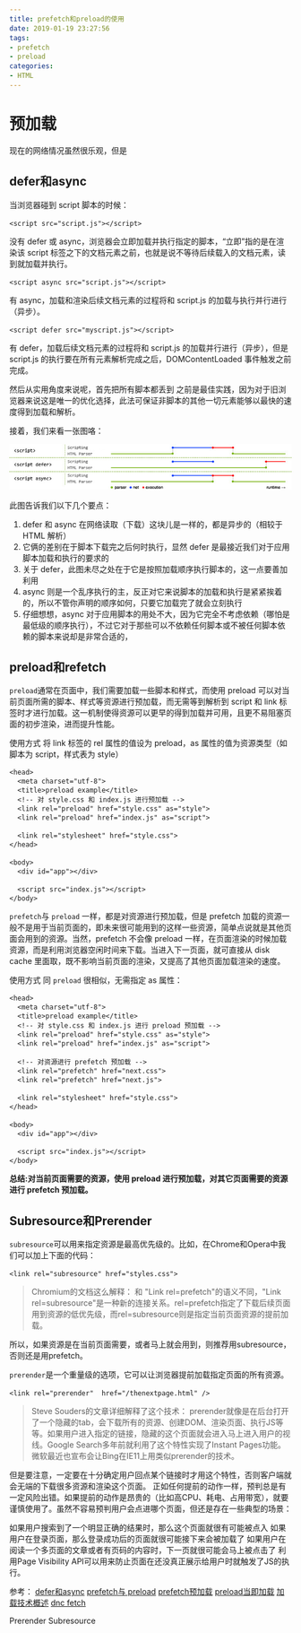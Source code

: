 ```yaml
---
title: prefetch和preload的使用
date: 2019-01-19 23:27:56
tags:
- prefetch
- preload
categories: 
- HTML
---
```

# 预加载
现在的网络情况虽然很乐观，但是

## defer和async
当浏览器碰到 script 脚本的时候：

`<script src="script.js"></script>`

没有 defer 或 async，浏览器会立即加载并执行指定的脚本，“立即”指的是在渲染该 script 标签之下的文档元素之前，也就是说不等待后续载入的文档元素，读到就加载并执行。

`<script async src="script.js"></script>`

有 async，加载和渲染后续文档元素的过程将和 script.js 的加载与执行并行进行（异步）。

`<script defer src="myscript.js"></script>`

有 defer，加载后续文档元素的过程将和 script.js 的加载并行进行（异步），但是 script.js 的执行要在所有元素解析完成之后，DOMContentLoaded 事件触发之前完成。

然后从实用角度来说呢，首先把所有脚本都丢到 </body> 之前是最佳实践，因为对于旧浏览器来说这是唯一的优化选择，此法可保证非脚本的其他一切元素能够以最快的速度得到加载和解析。

接着，我们来看一张图咯：

![clipboard.png](./../../imgs/prefetch.png)

此图告诉我们以下几个要点：

1. defer 和 async 在网络读取（下载）这块儿是一样的，都是异步的（相较于 HTML 解析）
2. 它俩的差别在于脚本下载完之后何时执行，显然 defer 是最接近我们对于应用脚本加载和执行的要求的
3. 关于 defer，此图未尽之处在于它是按照加载顺序执行脚本的，这一点要善加利用
4. async 则是一个乱序执行的主，反正对它来说脚本的加载和执行是紧紧挨着的，所以不管你声明的顺序如何，只要它加载完了就会立刻执行
5. 仔细想想，async 对于应用脚本的用处不大，因为它完全不考虑依赖（哪怕是最低级的顺序执行），不过它对于那些可以不依赖任何脚本或不被任何脚本依赖的脚本来说却是非常合适的，

## preload和refetch
`preload`通常在页面中，我们需要加载一些脚本和样式，而使用 preload 可以对当前页面所需的脚本、样式等资源进行预加载，而无需等到解析到 script 和 link 标签时才进行加载。这一机制使得资源可以更早的得到加载并可用，且更不易阻塞页面的初步渲染，进而提升性能。

使用方式
将 link 标签的 rel 属性的值设为 preload，as 属性的值为资源类型（如脚本为 script，样式表为 style）
````
<head>
  <meta charset="utf-8">
  <title>preload example</title>
  <!-- 对 style.css 和 index.js 进行预加载 -->
  <link rel="preload" href="style.css" as="style">
  <link rel="preload" href="index.js" as="script">

  <link rel="stylesheet" href="style.css">
</head>

<body>
  <div id="app"></div>

  <script src="index.js"></script>
</body>
````
`prefetch`与 `preload` 一样，都是对资源进行预加载，但是 prefetch 加载的资源一般不是用于当前页面的，即未来很可能用到的这样一些资源，简单点说就是其他页面会用到的资源。当然，prefetch 不会像 preload 一样，在页面渲染的时候加载资源，而是利用浏览器空闲时间来下载。当进入下一页面，就可直接从 disk cache 里面取，既不影响当前页面的渲染，又提高了其他页面加载渲染的速度。

使用方式
同 `preload` 很相似，无需指定 as 属性：
````
<head>
  <meta charset="utf-8">
  <title>preload example</title>
  <!-- 对 style.css 和 index.js 进行 preload 预加载 -->
  <link rel="preload" href="style.css" as="style">
  <link rel="preload" href="index.js" as="script">

  <!-- 对资源进行 prefetch 预加载 -->
  <link rel="prefetch" href="next.css">
  <link rel="prefetch" href="next.js">

  <link rel="stylesheet" href="style.css">
</head>

<body>
  <div id="app"></div>

  <script src="index.js"></script>
</body>
````

**总结:对当前页面需要的资源，使用 preload 进行预加载，对其它页面需要的资源进行 prefetch 预加载。**

## Subresource和Prerender
`subresource`可以用来指定资源是最高优先级的。比如，在Chrome和Opera中我们可以加上下面的代码：

`<link rel="subresource" href="styles.css">`
>Chromium的文档这么解释：
和 "Link rel=prefetch"的语义不同，"Link rel=subresource"是一种新的连接关系。rel=prefetch指定了下载后续页面用到资源的低优先级，而rel=subresource则是指定当前页面资源的提前加载。

所以，如果资源是在当前页面需要，或者马上就会用到，则推荐用subresource，否则还是用prefetch。

`prerender`是一个重量级的选项，它可以让浏览器提前加载指定页面的所有资源。

`<link rel="prerender"  href="/thenextpage.html" />`
>Steve Souders的文章详细解释了这个技术：
prerender就像是在后台打开了一个隐藏的tab，会下载所有的资源、创建DOM、渲染页面、执行JS等等。如果用户进入指定的链接，隐藏的这个页面就会进入马上进入用户的视线。Google Search多年前就利用了这个特性实现了Instant Pages功能。微软最近也宣布会让Bing在IE11上用类似prerender的技术。

但是要注意，一定要在十分确定用户回点某个链接时才用这个特性，否则客户端就会无端的下载很多资源和渲染这个页面。
正如任何提前的动作一样，预判总是有一定风险出错。如果提前的动作是昂贵的（比如高CPU、耗电、占用带宽），就要谨慎使用了。虽然不容易预判用户会点进哪个页面，但还是存在一些典型的场景：

如果用户搜索到了一个明显正确的结果时，那么这个页面就很有可能被点入
如果用户在登录页面，那么登录成功后的页面就很可能接下来会被加载了
如果用户在阅读一个多页面的文章或者有页码的内容时，下一页就很可能会马上被点击了
利用Page Visibility API可以用来防止页面在还没真正展示给用户时就触发了JS的执行。

参考：
[defer和async](https://segmentfault.com/q/1010000000640869)
[prefetch与 preload](https://segmentfault.com/a/1190000016949393)
[prefetch预加载](https://developer.mozilla.org/zh-CN/docs/Web/HTTP/Link_prefetching_FAQ)
[preload当即加载](https://developer.mozilla.org/zh-CN/docs/Web/HTML/Preloading_content)
[加载技术概述](http://www.alloyteam.com/2015/10/prefetching-preloading-prebrowsing/)
[dnc fetch](https://developer.mozilla.org/zh-CN/docs/Controlling_DNS_prefetching)

Prerender Subresource

